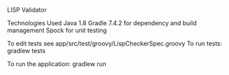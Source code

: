 LISP Validator

Technologies Used
Java 1.8
Gradle 7.4.2 for dependency and build management
Spock for unit testing

To edit tests see app/src/test/groovy/LispCheckerSpec.groovy
To run tests:
gradlew tests

To run the application:
gradlew run

